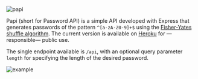 ![papi](https://user-images.githubusercontent.com/53608787/168490641-51372daa-691d-44b7-9665-98d09375b519.svg)

Papi (short for Password API) is a simple API developed with Express that generates passwords of the pattern `^[a-zA-Z0-9]+$` using the [Fisher-Yates shuffle algorithm](https://en.wikipedia.org/wiki/Fisher–Yates_shuffle). The current version is available on [Heroku](https://papi-generator.herokuapp.com/api) for —responsible— public use.

The single endpoint available is `/api`, with an optional query parameter `length` for specifying the length of the desired password.

![example](https://user-images.githubusercontent.com/53608787/168491148-871fb269-d736-43af-b664-a3050705e49a.svg)
